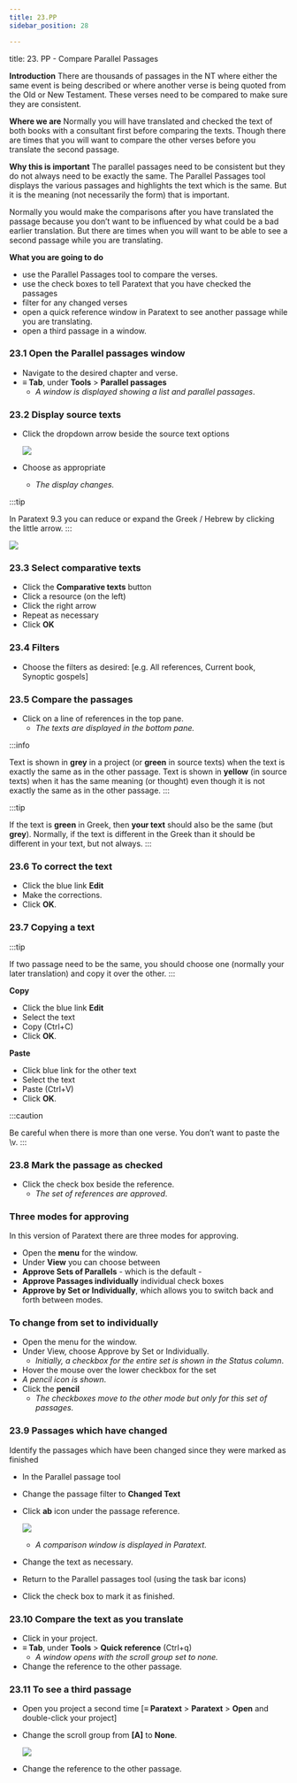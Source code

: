 ```yaml
---
title: 23.PP
sidebar_position: 28

---
```




title: 23. PP - Compare Parallel Passages


**Introduction**
There are thousands of passages in the NT where either the same event is being described or where another verse is being quoted from the Old or New Testament. These verses need to be compared to make sure they are consistent.


**Where we are**
Normally you will have translated and checked the text of both books with a consultant first before comparing the texts. Though there are times that you will want to compare the other verses before you translate the second passage.


**Why this is important**
The parallel passages need to be consistent but they do not always need to be exactly the same. The Parallel Passages tool displays the various passages and highlights the text which is the same. But it is the meaning (not necessarily the form) that is important.


Normally you would make the comparisons after you have translated the passage because you don’t want to be influenced by what could be a bad earlier translation. But there are times when you will want to be able to see a second passage while you are translating.


**What you are going to do**

- use the Parallel Passages tool to compare the verses.
- use the check boxes to tell Paratext that you have checked the passages
- filter for any changed verses
- open a quick reference window in Paratext to see another passage while you are translating.
- open a third passage in a window.

### 23.1 Open the Parallel passages window

- Navigate to the desired chapter and verse.
- **≡ Tab**, under **Tools** > **Parallel passages**
	- _A window is displayed showing a list and parallel passages_.

### 23.2 Display source texts

- Click the dropdown arrow beside the source text options

	![](./586542551.png)

- Choose as appropriate
	- _The display changes._

:::tip


In Paratext 9.3 you can reduce or expand the Greek / Hebrew by clicking the little arrow. :::


![](./406509394.png)


### 23.3 Select comparative texts

- Click the **Comparative texts** button
- Click a resource (on the left)
- Click the right arrow
- Repeat as necessary
- Click **OK**

### 23.4 Filters

- Choose the filters as desired: [e.g. All references, Current book, Synoptic gospels]

### 23.5 Compare the passages

- Click on a line of references in the top pane.
	- _The texts are displayed in the bottom pane._

:::info


Text is shown in **grey** in a project (or **green** in source texts) when the text is exactly the same as in the other passage.
Text is shown in **yellow** (in source texts) when it has the same meaning (or thought) even though it is not exactly the same as in the other passage. :::


:::tip


If the text is **green** in Greek, then **your text** should also be the same (but **grey**).
Normally, if the text is different in the Greek than it should be different in your text, but not always. :::


### 23.6 To correct the text

- Click the blue link **Edit**
- Make the corrections.
- Click **OK**.

### 23.7 Copying a text


:::tip


If two passage need to be the same, you should choose one (normally your later translation) and copy it over the other. :::


**Copy**

- Click the blue link **Edit**
- Select the text
- Copy (Ctrl+C)
- Click **OK**.

**Paste**

- Click blue link for the other text
- Select the text
- Paste (Ctrl+V)
- Click **OK**.

:::caution


Be careful when there is more than one verse. You don’t want to paste the \v. :::


### 23.8 Mark the passage as checked

- Click the check box beside the reference.
	- _The set of references are approved_.

### Three modes for approving


In this version of Paratext there are three modes for approving.

- Open the **menu** for the window.
- Under **View** you can choose between
- **Approve Sets of Parallels** - which is the default -
- **Approve Passages individually** individual check boxes
- **Approve by Set or Individually**, which allows you to switch back and forth between modes.

### To change from set to individually

- Open the menu for the window.
- Under View, choose Approve by Set or Individually.
	- _Initially, a checkbox for the entire set is shown in the Status column_.
- Hover the mouse over the lower checkbox for the set
- _A pencil icon is shown_.
- Click the **pencil**
	- _The checkboxes move to the other mode but only for this set of passages._

### 23.9 Passages which have changed


Identify the passages which have been changed since they were marked as finished

- In the Parallel passage tool
- Change the passage filter to **Changed Text**
- Click **ab** icon under the passage reference.

	![](./1103066999.png)

	- _A comparison window is displayed in Paratext._
- Change the text as necessary.
- Return to the Parallel passages tool (using the task bar icons)
- Click the check box to mark it as finished.

### 23.10 Compare the text as you translate

- Click in your project.
- **≡ Tab**, under **Tools** > **Quick reference** (Ctrl+q)
	- _A window opens with the scroll group set to none._
- Change the reference to the other passage.

### 23.11 To see a third passage

- Open you project a second time [**≡ Paratext** > **Paratext** > **Open** and double-click your project]
- Change the scroll group from **[A]** to **None**.

	![](./1458375744.png)

- Change the reference to the other passage.
